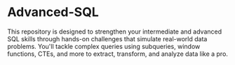 # Advanced-SQL
This repository is designed to strengthen your intermediate and advanced SQL skills through hands-on challenges that simulate real-world data problems. You'll tackle complex queries using subqueries, window functions, CTEs, and more to extract, transform, and analyze data like a pro.
